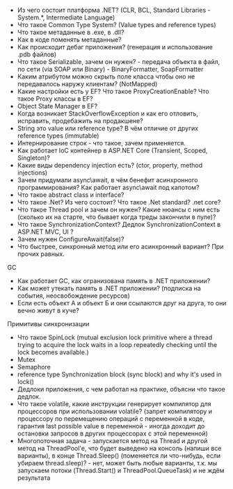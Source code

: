 * Из чего состоит платформа .NET? (CLR, BCL, Standard Libraries - System.*, Intermediate Language)
* Что такое Common Type System? (Value types and reference types)
* Что такое метаданные в .exe, в .dll?
* Как в коде поменять метаданные?
* Как происходит дебаг приложения? (генерация и использование .pdb файлов)
* Что такое Serializable, зачем он нужен? - передача объекта в файл, по сети (via SOAP или Binary) - BinaryFormatter,       SoapFormatter
* Каким атрибутом можно скрыть поле класса чтобы оно не передавалось наружу клиентам? (NotMapped)
* Какие настройки есть у EF? Что такое ProxyCreationEnable? Что такое Proxy классы в EF?
* Object State Manager в EF?
* Когда возникает StackOverflowException и как его отловить, исправить, продебажить на продакшене?
* String это value или reference type? В чём отличие от других reference types (immutable)
* Интернирование строк - что такое, зачем применяется.
* Как работает IoC контейнер в ASP.NET Core (Transient, Scoped, Singleton)?
* Какие виды dependency injection есть? (ctor, property, method injections)
* Зачем придумали async\await, в чём бенефит асинхронного программирования? Как работает async\await под капотом?
* Что такое abstract class и interface?
* Что такое .Net? Из чего состоит? Что такое .Net standard? .net core?
* Что такое Thread pool и зачем он нужен? Какие нюансы с ним есть (сколько их на старте, что бывает когда треды закончили в пуле)?
* Что такое SynchronizationContext? Дедлок SynchronizationContext в ASP.NET MVC, UI ?
* Зачем нужен ConfigureAwait(false)?
* Что быстрее, синхронный метод или его асинхронный вариант? При прочих равных.

GC
* Как работает GC, как огранизована память в .NET приложении?
* Как может утекать память в .NET приложении? (подписка на события, неосвобождение ресурсов)
* Если есть объект А и объект Б и они ссылаются друг на друга, то они вечно живут в куче?

Примитивы синхронизации
* Что такое SpinLock (mutual exclusion lock primitive where a thread trying to acquire the lock waits in a loop repeatedly checking until the lock becomes available.)
* Mutex
* Semaphore
* reference type Synchronization block (sync block) and why it's used in lock()
* Дедлоки приложения, с чем работал на практике, объясни что такое дедлок.
* Что такое volatile, какие инструкции генерирует компилятор для процессоров при использовании volatile? (запрет компилятору и процессору по перемещению операций с переменной в коде, гарантия last possible value в переменной - иногда доходит до остановки запросов в других процессорах с этой переменной)
* Многопоточная задача - запускается метод на Thread и другой метод на ThreadPool'e, что будет выведено на консоль (напиши все варианты), в конце Thread.Sleep() (поменяется ли что-нибудь, если убираем thread.sleep)? - нет, может быть любые варианты, т.к. мы запускаем потоки (Thread.Start() и ThreadPool.QueueTask) и не ждём результата


